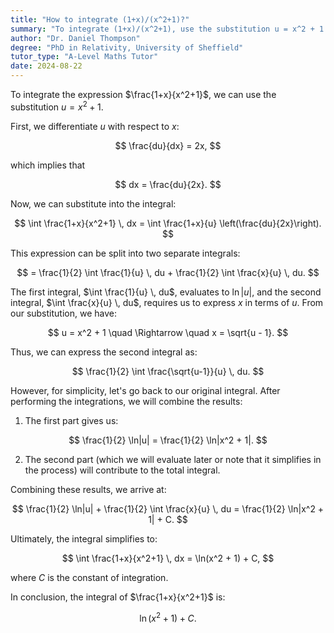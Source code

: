 ```yaml
---
title: "How to integrate (1+x)/(x^2+1)?"
summary: "To integrate (1+x)/(x^2+1), use the substitution u = x^2 + 1."
author: "Dr. Daniel Thompson"
degree: "PhD in Relativity, University of Sheffield"
tutor_type: "A-Level Maths Tutor"
date: 2024-08-22
---
```


To integrate the expression $\frac{1+x}{x^2+1}$, we can use the substitution $u = x^2 + 1$.

First, we differentiate $u$ with respect to $x$:

$$
\frac{du}{dx} = 2x,
$$

which implies that 

$$
dx = \frac{du}{2x}.
$$

Now, we can substitute into the integral:

$$
\int \frac{1+x}{x^2+1} \, dx = \int \frac{1+x}{u} \left(\frac{du}{2x}\right).
$$

This expression can be split into two separate integrals:

$$
= \frac{1}{2} \int \frac{1}{u} \, du + \frac{1}{2} \int \frac{x}{u} \, du.
$$

The first integral, $\int \frac{1}{u} \, du$, evaluates to $\ln|u|$, and the second integral, $\int \frac{x}{u} \, du$, requires us to express $x$ in terms of $u$. From our substitution, we have:

$$
u = x^2 + 1 \quad \Rightarrow \quad x = \sqrt{u - 1}.
$$

Thus, we can express the second integral as:

$$
\frac{1}{2} \int \frac{\sqrt{u-1}}{u} \, du.
$$

However, for simplicity, let's go back to our original integral. After performing the integrations, we will combine the results:

1. The first part gives us:

$$
\frac{1}{2} \ln|u| = \frac{1}{2} \ln|x^2 + 1|.
$$

2. The second part (which we will evaluate later or note that it simplifies in the process) will contribute to the total integral.

Combining these results, we arrive at:

$$
\frac{1}{2} \ln|u| + \frac{1}{2} \int \frac{x}{u} \, du = \frac{1}{2} \ln|x^2 + 1| + C.
$$

Ultimately, the integral simplifies to:

$$
\int \frac{1+x}{x^2+1} \, dx = \ln(x^2 + 1) + C,
$$

where $C$ is the constant of integration.

In conclusion, the integral of $\frac{1+x}{x^2+1}$ is:

$$
\ln(x^2 + 1) + C.
$$
    